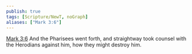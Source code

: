 ```yaml
---
publish: true
tags: [Scripture/NewT, noGraph]
aliases: ["Mark 3:6"]
---
```

[Mark 3:6](https://churchofjesuschrist.org/study/scriptures/nt/mark/3?lang=eng&id=p6#p6) And the Pharisees went forth, and straightway took counsel with the Herodians against him, how they might destroy him.
